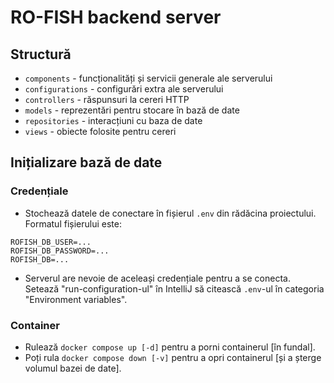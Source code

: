 # RO-FISH backend server

## Structură

- `components` - funcționalități și servicii generale ale serverului
- `configurations` - configurări extra ale serverului
- `controllers` - răspunsuri la cereri HTTP
- `models` - reprezentări pentru stocare în bază de date
- `repositories` - interacțiuni cu baza de date
- `views` - obiecte folosite pentru cereri

## Inițializare bază de date

### Credențiale

- Stochează datele de conectare în fișierul `.env` din rădăcina proiectului. Formatul fișierului este:

```env
ROFISH_DB_USER=...
ROFISH_DB_PASSWORD=...
ROFISH_DB=...
```

- Serverul are nevoie de aceleași credențiale pentru a se conecta. Setează "run-configuration-ul" în IntelliJ să
  citească `.env`-ul în categoria "Environment variables".

### Container

- Rulează `docker compose up [-d]` pentru a porni containerul \[în fundal].
- Poți rula `docker compose down [-v]` pentru a opri containerul \[și a șterge volumul bazei de date].
